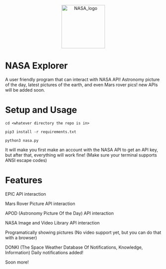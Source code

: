 <p align="center">
 <img alt="NASA_logo" src="https://upload.wikimedia.org/wikipedia/commons/thumb/a/a3/NASA_Worm_logo.svg/508px-NASA_Worm_logo.svg.png?20200430071140" height="140" />
</p>

# NASA Explorer
A user friendly program that can interact with NASA API! Astronomy picture of the day, latest pictures of the earth, and even Mars rover pics! new APIs will be added soon.

# Setup and Usage

`cd <whatever directory the repo is in>`

`pip3 install -r requirements.txt`

`python3 nasa.py`

It will make you first make an account with the NASA API to get an API key, but after that, everything will work fine! (Make sure your terminal supports ANSI escape codes)

# Features

EPIC API interaction

Mars Rover Picture API interaction

APOD (Astronomy Picture Of the Day) API interaction

NASA Image and Video Library API interaction

Programatically showing pictures (No video support yet, but you can do that with a browser)

DONKI (The Space Weather Database Of Notifications, Knowledge, Information) Daily notifications added!

Soon more!

